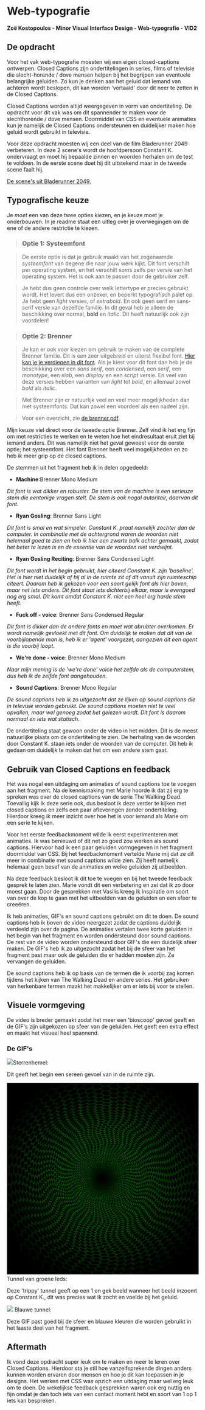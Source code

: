 # Web-typografie

**Zoë Kostopoulos - Minor Visual Interface Design - Web-typografie - VID2**

## De opdracht

Voor het vak web-typografie moesten wij een eigen closed-captions ontwerpen. Closed Captions zijn ondertitelingen in series, films of televisie die slecht-horende / dove mensen helpen bij het begrijpen van eventuele belangrijke geluiden. Zo kun je denken aan het geluid dat iemand van achteren wordt beslopen, dit kan worden 'vertaald' door dit neer te zetten in de Closed Captions. 

Closed Captions worden altijd weergegeven in vorm van ondertiteling. De opdracht voor dit vak was om dit spannender te maken voor de slechthorende / dove mensen. Doormiddel van CSS en eventuele animaties kun je namelijk de Closed Captions ondersteunen en duidelijker maken hoe geluid wordt gebruikt in televisie. 

Voor deze opdracht moesten wij een deel van de film Bladerunner 2049 verbeteren. In deze 2 scene's wordt de hoofdpersoon Constant K. ondervraagt en moet hij bepaalde zinnen en woorden herhalen om de test te voldoen. In de eerste scene doet hij dit uitstekend maar in de tweede scene faalt hij. 

[De scene's uit Bladerunner 2049.](https://www.youtube.com/watch?v=vrP-_T-h9YM)

## Typografische keuze

Je *moet* een van deze twee opties kiezen, en je keuze moet je onderbouwen. In je readme staat een uitleg over je overwegingen om de ene of de andere restrictie te kiezen.

> ### Optie 1: Systeemfont

> De eerste optie is dat je gebruik maakt van het zogenaamde *systeemfont* van degene die naar jouw werk kijkt. Dit font verschilt per operating system, en het verschilt soms zelfs per versie van het operating system. Het is ook aan te passen door de gebruiker zelf. 

> Je hebt dus geen controle over welk lettertype er precies gebruikt wordt. Het levert dus een onzeker, en beperkt typografisch palet op. Je hebt geen *light* versies, of *extrabold*. En ook geen serif en sans-serif versie van dezelfde familie. In dit geval heb je alleen de beschikking over normal, **bold** en _italic_. Dit heeft natuurlijk ook zijn voordelen!

> ### Optie 2: Brenner

>Je kan er ook voor kiezen om gebruik te maken van de complete Brenner familie. Dit is een zeer uitgebreid en uiterst flexibel font. [Hier kan je je verdiepen in dit font](https://www.typotheque.com/blog/brenner_an_unusual_typeface_family_with_distinct_voices). Als je kiest voor dit font dan heb je de beschikking over een *sans serif*, een *condensed*, een *serif*, een *monotype*, een *slab*, een *display* en een *script* versie. En veel van deze versies hebben varianten van *light* tot *bold*, en allemaal zowel *bold* als *italic*.

>Met Brenner zijn er natuurlijk veel en veel meer mogelijkheden dan met systeemfonts. Dat kan zowel een voordeel als een nadeel zijn. 

>Voor een overzicht, zie [de brenner.pdf](brenner.pdf).

Mijn keuze viel direct voor de tweede optie Brenner. Zelf vind ik het erg fijn om met restricties te werken en te weten hoe het eindresultaat eruit ziet bij iemand anders. Dit was namelijk niet het geval geweest voor de eerste optie; het systeemfont. 
Het font Brenner heeft veel mogelijkheden en zo heb ik meer grip op de closed captions. 

De stemmen uit het fragment heb ik in delen opgedeeld: 

- **Machine**:Brenner Mono Medium

*Dit font is wat dikker en robuster. De stem van de machine is een serieuze stem die eentonige vragen stelt. De stem is ook nogal autoritair, daarvan dit font.*

- **Ryan Gosling**: Brenner Sans Light

*Dit font is smal en wat simpeler. Constant K. praat namelijk zachter dan de computer. In combinatie met de achtergrond waren de woorden niet helemaal goed te zien en heb ik hier een zwarte balk achter gemaakt, zodat het beter te lezen is en de essentie van de woorden niet verdwijnt.*

- **Ryan Gosling Reciting**: Brenner Sans Condensed Light

*Dit font wordt in het begin gebruikt, hier citeerd Constant K. zijn 'baseline'. Het is hier niet duidelijk of hij al in de ruimte zit of dit vanuit zijn ruimteschip citeert. Daarom heb ik gekozen voor een soort gelijk font als hier boven, maar net iets anders. Dit font staat iets dichterbij elkaar, maar is evengoed nog erg smal. Dit komt omdat Constant K. niet een heel erg harde stem heeft.*

- **Fuck off - voice**: Brenner Sans Condensed Regular

*Dit font is dikker dan de andere fonts en moet wat abrubter overkomen. Er wordt namelijk gevloekt met dit font. Om duidelijk te maken dat dit van de voorbijlopende man is, heb ik er 'agent' voorgezet, aangezien dit een agent is die voorbij loopt.*

- **We're done - voice**: Brenner Mono Medium

*Naar mijn mening is de 'we're done' voice het zelfde als de computerstem, dus heb ik de zelfde font aangehouden.*

- **Sound Captions**: Brenner Mono Regular

*De sound captions heb ik zo uitgezocht dat ze lijken op sound captions die in televisie worden gebruikt. De sound captions moeten niet te veel opvallen, maar wel genoeg zodat het gelezen wordt. Dit font is daarom normaal en iets wat statisch.*

De ondertiteling staat gewoon onder de video in het midden. Dit is de meest natuurlijke plaats om de ondertiteling te zien. De herhaling van de woorden door Constant K. staan iets onder de woorden van de computer. Dit heb ik gedaan om duidelijk te maken dat het om een andere stem gaat. 

## Gebruik van Closed Captions en feedback

Het was nogal een uitdaging om animaties of sound captions toe te voegen aan het fragment. Na de kennismaking met Marie hoorde ik dat zij erg te spreken was over de closed captions van de serie The Walking Dead. Toevallig kijk ik deze serie ook, dus besloot ik deze verder te kijken met closed captions en zelfs een paar afleveringen zonder ondertiteling. Hierdoor kreeg ik meer inzicht over hoe het is voor iemand als Marie om een serie te kijken. 

Voor het eerste feedbackmoment wilde ik eerst experimenteren met animaties. Ik was benieuwd of dit net zo goed zou werken als sound captions. Hiervoor had ik een paar geluiden vormgegeven in het fragment doormiddel van CSS. Bij het feedbackmoment vertelde Marie mij dat ze dit meer in combinatie met sound captions wilde zien. Zij heeft namelijk helemaal geen besef van de animaties en welke geluiden zij uitbeelden. 

Na deze feedback besloot ik dit toe te voegen en bij het tweede feedback gesprek te laten zien. Marie vondt dit een verbetering en zei dat ik zo door moest gaan. 
Door de gesprekken met Vasilis kreeg ik inspiratie om soort van over de kop te gaan met het uitbeelden van de geluiden en een sfeer te creeëren. 

Ik heb animaties, GIF's en sound captions gebruikt om dit te doen. De sound captions heb ik boven de video neergezet zodat de captions duidelijk verdeeld zijn over de pagina. 
De animaties vertalen twee korte geluiden in het begin van het fragment en worden ondersteund door sound captions. De rest van de video worden ondersteund door GIF's die een duidelijk sfeer maken. De GIF's heb ik zo uitgezocht zodat het bij de sfeer van het fragment past maar ook de geluiden die er hadden moeten zijn. Ze vervangen de geluiden. 

De sound captions heb ik op basis van de termen die ik voorbij zag komen tijdens het kijken van The Walking Dead en andere series. Het gebruiken van herkenbare termen maakt het makkelijker om er iets bij voor te stellen. 

## Visuele vormgeving

De video is breder gemaakt zodat het meer een 'bioscoop' gevoel geeft en de GIF's zijn uitgekozen op sfeer van de geluiden. Het geeft een extra effect en maakt het visueel heel spannend. 

### De GIF's

![](gifs/sterrenandere.gif)Sterrenhemel: 

Dit geeft het begin een sereen gevoel van in de ruimte zijn.

![](gifs/trippy.gif)Tunnel van groene leds:

Deze 'trippy' tunnel geeft op een 1 en gek beeld wanneer het beeld inzoomt op Constant K., dit was precies wat ik zocht en voelde bij het geluid. 

![](gifs/bluetunnel.gif) Blauwe tunnel:

Deze GIF past goed bij de sfeer en blauwe kleuren die worden gebruikt in het laaste deel van het fragment.

## Aftermath

Ik vond deze opdracht super leuk om te maken en meer te leren over Closed Captions. Hierdoor sta je stil hoe vanzelfsprekende dingen anders kunnen worden ervaren door mensen en hoe je dit kan toepassen in je designs. Het werken met CSS was opzich een uitdaging maar wel erg leuk om te doen. De wekelijkse feedback gesprekken waren ook erg nuttig en fijn omdat je dan toch iets van een contact moment hebt en soort van 1 op 1 iets kan bespreken. 

